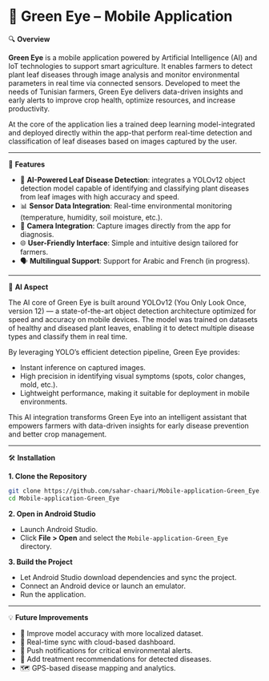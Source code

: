 # 🌿 Green Eye – Mobile Application

🔍 **Overview**

**Green Eye** is a mobile application powered by Artificial Intelligence (AI) and IoT technologies to support smart agriculture.
It enables farmers to detect plant leaf diseases through image analysis and monitor environmental parameters in real time via connected sensors.
Developed to meet the needs of Tunisian farmers, Green Eye delivers data-driven insights and early alerts to improve crop health, optimize resources, and increase productivity.

At the core of the application lies a trained deep learning model-integrated and deployed directly within the app-that perform real-time detection and classification of leaf diseases based on images captured by the user.

---

🚀 **Features**

- 🌱 **AI-Powered Leaf Disease Detection**: integrates a YOLOv12 object detection model capable of identifying and classifying plant diseases from leaf images with high accuracy and speed.
- 📊 **Sensor Data Integration**: Real-time environmental monitoring (temperature, humidity, soil moisture, etc.).
- 📸 **Camera Integration**: Capture images directly from the app for diagnosis.
- 🌐 **User-Friendly Interface**: Simple and intuitive design tailored for farmers.
- 🗣️ **Multilingual Support**: Support for Arabic and French (in progress).

---
🧠 **AI Aspect**

The AI core of Green Eye is built around YOLOv12 (You Only Look Once, version 12) — a state-of-the-art object detection architecture optimized for speed and accuracy on mobile devices.
The model was trained on datasets of healthy and diseased plant leaves, enabling it to detect multiple disease types and classify them in real time.

By leveraging YOLO’s efficient detection pipeline, Green Eye provides:
- Instant inference on captured images.
- High precision in identifying visual symptoms (spots, color changes, mold, etc.).
- Lightweight performance, making it suitable for deployment in mobile environments.

This AI integration transforms Green Eye into an intelligent assistant that empowers farmers with data-driven insights for early disease prevention and better crop management.

---

🛠️ **Installation**

**1. Clone the Repository**

```bash
git clone https://github.com/sahar-chaari/Mobile-application-Green_Eye.git
cd Mobile-application-Green_Eye
```

**2. Open in Android Studio**

- Launch Android Studio.
- Click **File > Open** and select the `Mobile-application-Green_Eye` directory.

**3. Build the Project**

- Let Android Studio download dependencies and sync the project.
- Connect an Android device or launch an emulator.
- Run the application.

---

💡 **Future Improvements**

- 🧠 Improve model accuracy with more localized dataset.
- 📶 Real-time sync with cloud-based dashboard.
- 🔔 Push notifications for critical environmental alerts.
- 🧪 Add treatment recommendations for detected diseases.
- 🗺️ GPS-based disease mapping and analytics.
